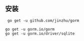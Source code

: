 ##  安装
```shell
 go get -u github.com/jinzhu/gorm
```
```shell
go get -u gorm.io/gorm
go get -u gorm.io/driver/sqlite
```


